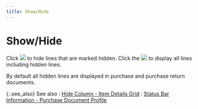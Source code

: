 ```yaml
---
title: Show/Hide
---
```


# Show/Hide


Click ![]({{site.pp_baseurl}}/img/pur_show_button.gif) to hide lines that are marked hidden. Click the  ![]({{site.pp_baseurl}}/img/pur_hide_button.gif) to display all lines including hidden lines.


By default all hidden lines are displayed in purchase and purchase return  documents.


{:.see_also}
See also
: [Hide Column - Item Details Grid]({{site.pp_baseurl}}/purc-proc/doc-profile/contents/item-info/other-item-details/hide.html)
: [Status  Bar Information - Purchase Document Profile]({{site.pp_baseurl}}/purc-proc/doc-profile/contents/sbar-info/status_bar_information_common_purchase_document_information.html)
